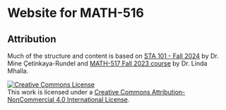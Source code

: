 # Website for MATH-516


## Attribution

Much of the structure and content is based on [STA 101 - Fall 2024](https://sta101-f23.github.io/course-overview.html) by Dr. Mine Çetinkaya-Rundel and  [MATH-517 Fall 2023 course]([https://github.com/TMasak/StatComp](https://math-517.github.io/math_517_website/)) by Dr. Linda Mhalla.


<a rel="license" href="http://creativecommons.org/licenses/by-nc/4.0/"><img alt="Creative Commons License" style="border-width:0" src="https://i.creativecommons.org/l/by-nc/4.0/88x31.png" /></a><br />This work is licensed under a <a rel="license" href="http://creativecommons.org/licenses/by-nc/4.0/">Creative Commons Attribution-NonCommercial 4.0 International License</a>.
